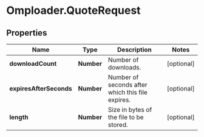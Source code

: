 # Omploader.QuoteRequest

## Properties
Name | Type | Description | Notes
------------ | ------------- | ------------- | -------------
**downloadCount** | **Number** | Number of downloads. | [optional] 
**expiresAfterSeconds** | **Number** | Number of seconds after which this file expires. | [optional] 
**length** | **Number** | Size in bytes of the file to be stored. | [optional] 



